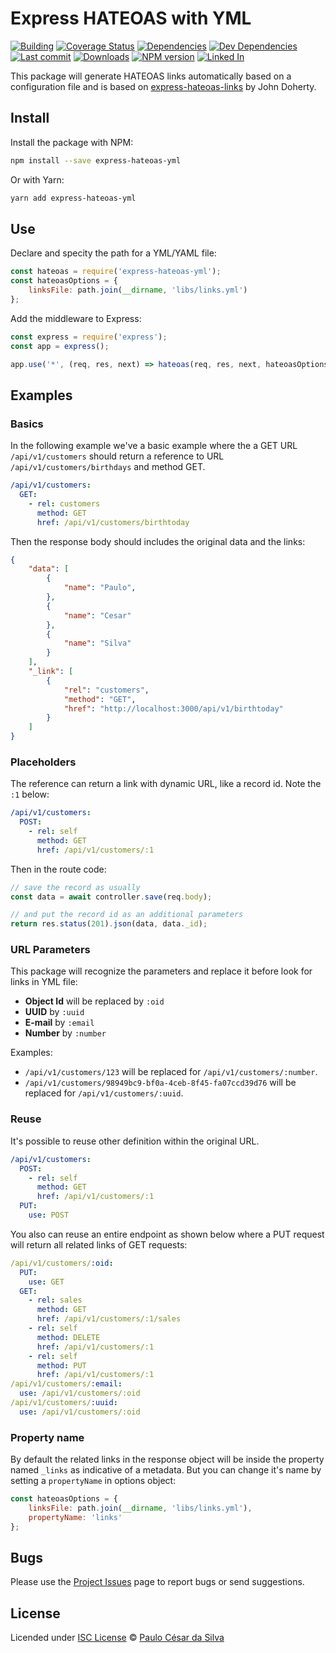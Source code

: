 # Express HATEOAS with YML

[![Building](https://travis-ci.org/pcs980/express-hateoas-yml.svg?branch=master)](https://travis-ci.org/pcs980/express-hateoas-yml)
[![Coverage Status](https://coveralls.io/repos/github/pcs980/express-hateoas-yml/badge.svg?branch=master)](https://coveralls.io/github/pcs980/express-hateoas-yml?branch=master)
[![Dependencies](https://img.shields.io/david/pcs980/express-hateoas-yml.svg)](https://www.npmjs.com/package/express-hateoas-yml)
[![Dev Dependencies](https://img.shields.io/david/dev/pcs980/express-hateoas-yml.svg)](https://www.npmjs.com/package/express-hateoas-yml)
[![Last commit](https://img.shields.io/github/last-commit/pcs980/express-hateoas-yml.svg)](https://www.npmjs.com/package/express-hateoas-yml)
[![Downloads](https://img.shields.io/npm/dt/express-hateoas-yml.svg)](https://www.npmjs.com/package/express-hateoas-yml)
[![NPM version](https://img.shields.io/npm/v/express-hateoas-yml.svg)](https://www.npmjs.com/package/express-hateoas-yml)
[![Linked In](https://img.shields.io/badge/Linked-In-blue.svg)](https://www.linkedin.com/in/pcs980)

This package will generate HATEOAS links automatically based on a configuration file and is based on [express-hateoas-links](https://www.npmjs.com/package/express-hateoas-links) by John Doherty.

## Install

Install the package with NPM:

```bash
npm install --save express-hateoas-yml
```

Or with Yarn:

```bash
yarn add express-hateoas-yml
```

## Use

Declare and specity the path for a YML/YAML file:

```js
const hateoas = require('express-hateoas-yml');
const hateoasOptions = {
    linksFile: path.join(__dirname, 'libs/links.yml')
};
```

Add the middleware to Express:

```js
const express = require('express');
const app = express();

app.use('*', (req, res, next) => hateoas(req, res, next, hateoasOptions));
```

## Examples

### Basics

In the following example we've a basic example where the a GET URL `/api/v1/customers` should return a reference to URL `/api/v1/customers/birthdays` and method GET.

```yml
/api/v1/customers:
  GET:
    - rel: customers
      method: GET
      href: /api/v1/customers/birthtoday
```

Then the response body should includes the original data and the links:

```json
{
    "data": [
        {
            "name": "Paulo",
        },
        {
            "name": "Cesar"
        },
        {
            "name": "Silva"
        }
    ],
    "_link": [
        {
            "rel": "customers",
            "method": "GET",
            "href": "http://localhost:3000/api/v1/birthtoday"
        }
    ]
}
```

### Placeholders

The reference can return a link with dynamic URL, like a record id. Note the `:1` below:

```yml
/api/v1/customers:
  POST:
    - rel: self
      method: GET
      href: /api/v1/customers/:1
```

Then in the route code:

```js
// save the record as usually
const data = await controller.save(req.body);

// and put the record id as an additional parameters 
return res.status(201).json(data, data._id);
```

### URL Parameters

This package will recognize the parameters and replace it before look for links in YML file:

* **Object Id** will be replaced by `:oid`
* **UUID** by `:uuid`
* **E-mail** by `:email`
* **Number** by `:number`

Examples:
* `/api/v1/customers/123` will be replaced for `/api/v1/customers/:number`.
* `/api/v1/customers/98949bc9-bf0a-4ceb-8f45-fa07ccd39d76` will be replaced for `/api/v1/customers/:uuid`.

### Reuse

It's possible to reuse other definition within the original URL.

```yml
/api/v1/customers:
  POST:
    - rel: self
      method: GET
      href: /api/v1/customers/:1
  PUT:
    use: POST
```

You also can reuse an entire endpoint as shown below where a PUT request will return all related links of GET requests:

```yml
/api/v1/customers/:oid:
  PUT:
    use: GET
  GET:
    - rel: sales
      method: GET
      href: /api/v1/customers/:1/sales
    - rel: self
      method: DELETE
      href: /api/v1/customers/:1
    - rel: self
      method: PUT
      href: /api/v1/customers/:1
/api/v1/customers/:email:
  use: /api/v1/customers/:oid
/api/v1/customers/:uuid:
  use: /api/v1/customers/:oid
```

### Property name

By default the related links in the response object will be inside the property named `_links` as indicative of a metadata. But you can change it's name by setting a `propertyName` in options object:

```javascript
const hateoasOptions = {
    linksFile: path.join(__dirname, 'libs/links.yml'),
    propertyName: 'links'
};
```

## Bugs

Please use the [Project Issues](https://github.com/pcs980/express-hateoas-yml/issues) page to report bugs or send suggestions.

## License

Licended under [ISC License](LICENSE) © [Paulo César da Silva](https://www.linkedin.com/in/pcs980)